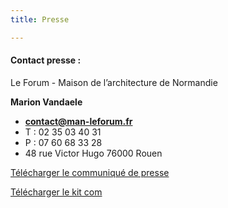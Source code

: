 ```yaml
---
title: Presse

---
```

#### **Contact presse :**

Le Forum - Maison de l’architecture de Normandie

**Marion Vandaele**

* [**contact@man-leforum.fr**](mailto:contact@man-leforum.fr)
* T : 02 35 03 40 31
* P : 07 60 68 33 28
* 48 rue Victor Hugo 76000 Rouen

<a class="button" download href="/files/cp-zigzag-2020_3-au-18-octobre_man-le-forum.pdf">Télécharger le communiqué de presse</a>

<a class="button" download href="/files/kit-com_zigzag-2020.zip">Télécharger le kit com</a>